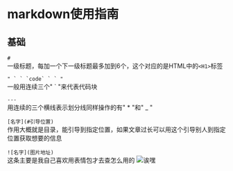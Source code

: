 # markdown使用指南  

## 基础  

```#```  
一级标题，每加一个下一级标题最多加到6个，这个对应的是HTML中的```<H1>```标签  

```" ` ` `code` ` ` "```  
一般用连续三个" ` "来代表代码块  

```---```  
用连续的三个横线表示划分线同样操作的有" * "和" _ "  

```[名字](#引导位置)```  
作用大概就是目录，能引导到指定位置，如果文章过长可以用这个引导别人到指定位置获取想要的信息

```![名字](图片地址)```  
这条主要是我自己喜欢用表情包才去查怎么用的
![诶嘿](/img/eihei.jpg)
